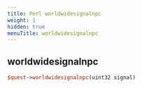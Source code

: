 ```yaml
---
title: Perl worldwidesignalnpc
weight: 1
hidden: true
menuTitle: worldwidesignalnpc
---
```

## worldwidesignalnpc
```perl
$quest->worldwidesignalnpc(uint32 signal)
```